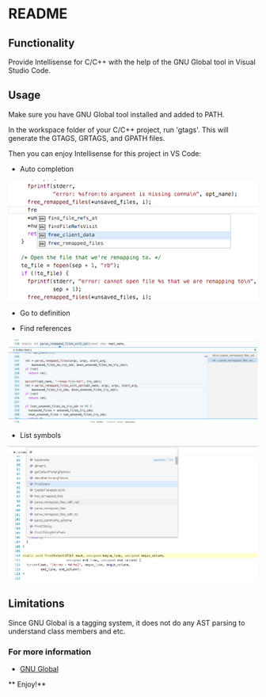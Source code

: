 # README
## Functionality
Provide Intellisense for C/C++ with the help of the GNU Global tool in Visual Studio Code.

## Usage
Make sure you have GNU Global tool installed and added to PATH. 

In the workspace folder of your C/C++ project, run 'gtags'. This will generate the GTAGS, GRTAGS, and GPATH files.

Then you can enjoy Intellisense for this project in VS Code:

* Auto completion

![Auto Completion](screenshots/auto_completion.png)

* Go to definition

* Find references

![Find References](screenshots/find_ref.png)

* List symbols

![List Symbols](screenshots/list_symbols.png)

## Limitations
Since GNU Global is a tagging system, it does not do any AST parsing to understand class members and etc. 

### For more information
* [GNU Global](https://www.gnu.org/software/global/)

** Enjoy!**
